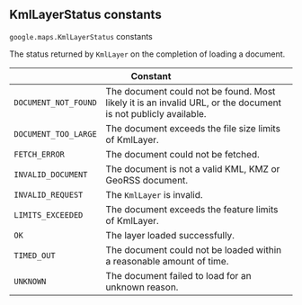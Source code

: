 <h2 id="KmlLayerStatus"> KmlLayerStatus constants </h2><p>
<code><span itemprop="path">google.maps</span>.<span itemprop="name">KmlLayerStatus</span></code>
constants
</p><p>The status returned by <code>KmlLayer</code> on the completion of loading a document.</p><div class="devsite-table-wrapper"><table class="constants responsive" summary="KmlLayerStatus constants">
<thead>
<tr><th colspan="2">Constant</th>
</tr></thead>
<tbody>
<tr>
<td><code><span>DOCUMENT_NOT_FOUND</span></code></td>
<td>The document could not be found. Most likely it is an invalid URL, or the document is not publicly available.</td>
</tr>
<tr>
<td><code><span>DOCUMENT_TOO_LARGE</span></code></td>
<td>The document exceeds the file size limits of KmlLayer.</td>
</tr>
<tr>
<td><code><span>FETCH_ERROR</span></code></td>
<td>The document could not be fetched.</td>
</tr>
<tr>
<td><code><span>INVALID_DOCUMENT</span></code></td>
<td>The document is not a valid KML, KMZ or GeoRSS document.</td>
</tr>
<tr>
<td><code><span>INVALID_REQUEST</span></code></td>
<td>The <code><span>KmlLayer</span></code> is invalid.</td>
</tr>
<tr>
<td><code><span>LIMITS_EXCEEDED</span></code></td>
<td>The document exceeds the feature limits of KmlLayer.</td>
</tr>
<tr>
<td><code><span>OK</span></code></td>
<td>The layer loaded successfully.</td>
</tr>
<tr>
<td><code><span>TIMED_OUT</span></code></td>
<td>The document could not be loaded within a reasonable amount of time.</td>
</tr>
<tr>
<td><code><span>UNKNOWN</span></code></td>
<td>The document failed to load for an unknown reason.</td>
</tr>
</tbody>
</table></div>